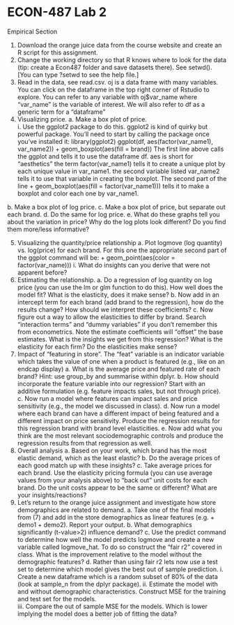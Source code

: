 # ECON-487 Lab 2
Empirical Section
1)	Download the orange juice data from the course website and create an R script for this assignment. 
2)	Change the working directory so that R knows where to look for the data (tip: create a Econ487 folder and save datasets there).  See setwd(). [You can type ?setwd to see the help file.] 
3)	Read in the data, see read.csv. oj is a data frame with many variables. You can click on the dataframe in the top right corner of Rstudio to explore. You can refer to any variable with oj$var_name where “var_name” is the variable of interest.  We will also refer to df as a generic term for a “dataframe”  
4)	Visualizing price.
a.	Make a box plot of price.  
i.	Use the ggplot2 package to do this.  ggplot2 is kind of quirky but powerful package.  You’ll need to start by calling the package once you’ve installed it:
library(ggplot2)
ggplot(df, aes(factor(var_name1), var_name2)) + geom_boxplot(aes(fill = brand))
The first line above calls the ggplot and tells it to use the dataframe df.
aes is short for “aesthetics”
the term factor(var_name1) tells it to create a unique plot by each unique value in var_name1.
the second variable listed var_name2 tells it to use that variable in creating the boxplot.
The second part of the line + geom_boxplot(aes(fill = factor(var_name1))) tells it to make a boxplot and color each one by var_name1.

b.	Make a box plot of log price.
c.	Make a box plot of price, but separate out each brand.
d.	Do the same for log price. 
e.	What do these graphs tell you about the variation in price? Why do the log plots look different? Do you find them more/less informative?

5)	Visualizing the quantity/price relationship
a.	Plot logmove (log quantity) vs. log(price) for each brand.  For this one the appropriate second part of the ggplot command will be: + geom_point(aes(color = factor(var_name)))
i.	What do insights can you derive that were not apparent before?
6)	Estimating the relationship.
a.	Do a regression of log quantity on log price (you can use the lm or glm function to do this). How well does the model fit? What is the elasticity, does it make sense?
b.	Now add in an intercept term for each brand (add brand to the regression), how do the results change? How should we interpret these coefficients?
c.	Now figure out a way to allow the elasticities to differ by brand. Search “interaction terms” and “dummy variables” if you don’t remember this from econometrics. Note the estimate coefficients will “offset” the base estimates. What is the insights we get from this regression? What is the elasticity for each firm? Do the elasticities make sense?
7)	Impact of “featuring in store”.  The “feat” variable is an indicator variable which takes the value of one when a product is featured (e.g., like on an endcap display) 
a.	What is the average price and featured rate of each brand?  Hint:  use group_by and summarise within dplyr.
b.	How should incorporate the feature variable into our regression? Start with an additive formulation (e.g. feature impacts sales, but not through price).
c.	Now run a model where features can impact sales and price sensitivity (e.g., the model we discussed in class).
d.	Now run a model where each brand can have a different impact of being featured and a different impact on price sensitivity. 
Produce the regression results for this regression brand with brand level elasticities. 
e.	Now add what you think are the most relevant sociodemographic controls and produce the regression results from that regression as well.  
8)	Overall analysis
a.	Based on your work, which brand has the most elastic demand, which as the least elastic? 
b.	Do the average prices of each good match up with these insights?
c.	Take average prices for each brand. Use the elasticity pricing formula (you can use average values from your analysis above) to “back out” unit costs for each brand. Do the unit costs appear to be the same or different? What are your insights/reactions?
9)	Let’s return to the orange juice assignment and investigate how store demographics are related to demand.
a.	Take one of the final models from (7) and add in the store demographics as linear features (e.g. + demo1 + demo2). Report your output.
b.	What demographics significantly (t-value>2) influence demand? 
c.	Use the predict command to determine how well the model predicts logmove and create a new variable called logmove_hat. To do so construct the “fair r2” covered in class.  What is the improvement relative to the model without the demographic features? 
d.	Rather than using fair r2 lets now use a test set to determine which model gives the best out of sample prediction.
i.	Create a new dataframe which is a random subset of 80% of the data (look at sample_n from the dplyr package).
ii.	Estimate the model with and without demographic characteristics.  Construct MSE for the training and test set for the models.  
iii.	Compare the out of sample MSE for the models.  Which is lower implying the model does a better job of fitting the data?
